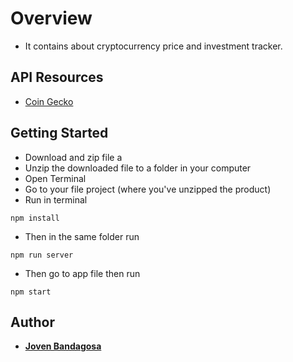 # Overview

- It contains about cryptocurrency price and investment tracker.

## API Resources

- [Coin Gecko](https://www.coingecko.com/en/api)

## Getting Started

- Download and zip file a
- Unzip the downloaded file to a folder in your computer
- Open Terminal
- Go to your file project (where you've unzipped the product)
- Run in terminal

```
npm install
```

- Then in the same folder run

```
npm run server
```

- Then go to app file then run

```
npm start
```

## Author

- [**Joven Bandagosa**](https://github.com/jovenbandagosa)
